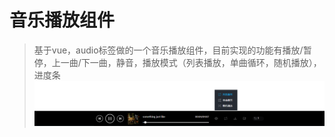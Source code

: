 # 音乐播放组件
>基于vue，audio标签做的一个音乐播放组件，目前实现的功能有播放/暂停，上一曲/下一曲，静音，播放模式（列表播放，单曲循环，随机播放），进度条
![Image text](./src/assets/yulan.png)
